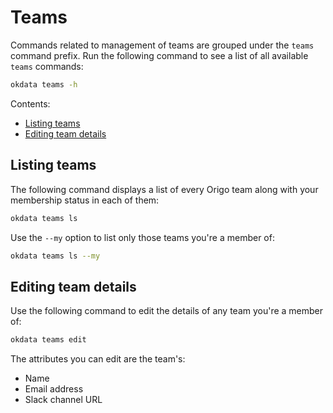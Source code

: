 # Teams

Commands related to management of teams are grouped under the `teams` command
prefix. Run the following command to see a list of all available `teams`
commands:

```sh
okdata teams -h
```

Contents:
* [Listing teams](#listing-teams)
* [Editing team details](#editing-team-details)

## Listing teams

The following command displays a list of every Origo team along with your
membership status in each of them:

```sh
okdata teams ls
```

Use the `--my` option to list only those teams you're a member of:

```sh
okdata teams ls --my
```

## Editing team details

Use the following command to edit the details of any team you're a member of:

```sh
okdata teams edit
```

The attributes you can edit are the team's:

- Name
- Email address
- Slack channel URL
